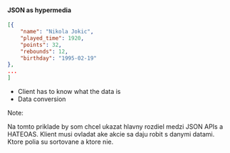 #### JSON as hypermedia

```json
[{
	"name": "Nikola Jokic",
	"played_time": 1920,
	"points": 32,
	"rebounds": 12,
	"birthday": "1995-02-19"
},
...
]
```

- Client has to know what the data is
- Data conversion

Note:

Na tomto priklade by som chcel ukazat hlavny rozdiel medzi JSON APIs a HATEOAS.
Klient musi ovladat ake akcie sa daju robit s danymi datami.
Ktore polia su sortovane a ktore nie.


